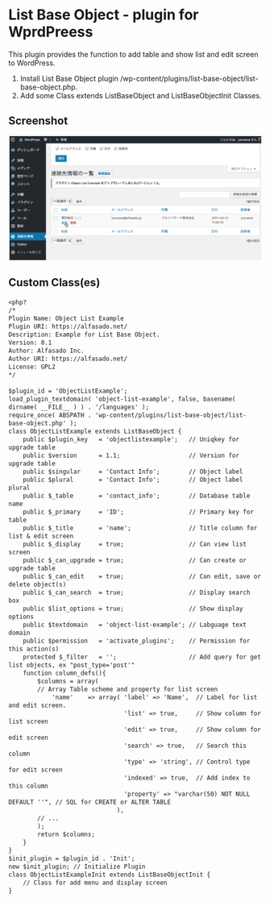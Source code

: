 # List Base Object \- plugin for WprdPreess

This plugin provides the function to add table and show list and edit screen to WordPress\.

1. Install List Base Object plugin /wp\-content/plugins/list\-base\-object/list\-base\-object\.php\.
2. Add some Class extends ListBaseObject and ListBaseObjectInit Classes\.

##  Screenshot

<div style="text-align:center"><img alt="list screen's screenshot" src="Screenshot.png" width="500" height="246" /></div>

##  Custom Class\(es\)

    <php?
    /*
    Plugin Name: Object List Example
    Plugin URI: https://alfasado.net/
    Description: Example for List Base Object.
    Version: 0.1
    Author: Alfasado Inc.
    Author URI: https://alfasado.net/
    License: GPL2
    */

    $plugin_id = 'ObjectListExample';
    load_plugin_textdomain( 'object-list-example', false, basename( dirname( __FILE__ ) ) . '/languages' );
    require_once( ABSPATH . 'wp-content/plugins/list-base-object/list-base-object.php' );
    class ObjectListExample extends ListBaseObject {
        public $plugin_key   = 'objectlistexample';   // Uniqkey for upgrade table
        public $version      = 1.1;                   // Version for upgrade table
        public $singular     = 'Contact Info';        // Object label
        public $plural       = 'Contact Info';        // Object label plural
        public $_table       = 'contact_info';        // Database table name
        public $_primary     = 'ID';                  // Primary key for table
        public $_title       = 'name';                // Title column for list & edit screen
        public $_display     = true;                  // Can view list screen
        public $_can_upgrade = true;                  // Can create or upgrade table
        public $_can_edit    = true;                  // Can edit, save or delete object(s)
        public $_can_search  = true;                  // Display search box
        public $list_options = true;                  // Show display options
        public $textdomain   = 'object-list-example'; // Labguage text domain
        public $permission   = 'activate_plugins';    // Permission for this action(s)
        protected $_filter   = '';                    // Add query for get list objects, ex "post_type='post'"
        function column_defs(){
            $columns = array(
            // Array Table scheme and property for list screen
                'name'    => array( 'label' => 'Name',  // Label for list and edit screen.
                                    'list' => true,     // Show column for list screen
                                    'edit' => true,     // Show column for edit screen
                                    'search' => true,   // Search this column
                                    'type' => 'string', // Control type for edit screen
                                    'indexed' => true,  // Add index to this column
                                    'property' => "varchar(50) NOT NULL DEFAULT ''", // SQL for CREATE or ALTER TABLE
                                  ),
            // ...
            );
            return $columns;
        }
    }
    $init_plugin = $plugin_id . 'Init';
    new $init_plugin; // Initialize Plugin
    class ObjectListExampleInit extends ListBaseObjectInit {
        // Class for add menu and display screen
    }
    
